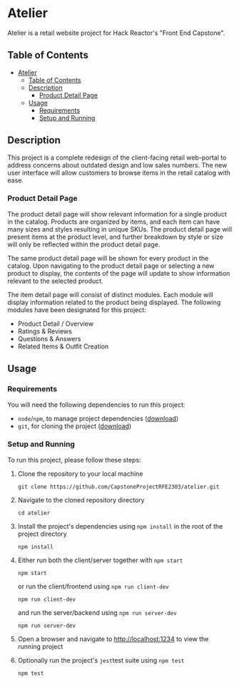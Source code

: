# Atelier

Atelier is a retail website project for Hack Reactor's "Front End Capstone".

## Table of Contents

* [Atelier](#atelier)
  * [Table of Contents](#table-of-contents)
  * [Description](#description)
    * [Product Detail Page](#product-detail-page)
  * [Usage](#usage)
    * [Requirements](#requirements)
    * [Setup and Running](#setup-and-running)

## Description

This project is a complete redesign of the client-facing retail web-portal to address concerns about outdated design and low sales numbers. The new user interface will allow customers to browse items in the retail catalog with ease.

### Product Detail Page

The product detail page will show relevant information for a single product in the catalog. Products are organized by items, and each item can have many sizes and styles resulting in unique SKUs. The product detail page will present items at the product level, and further breakdown by style or size will only be reflected within the product detail page.

The same product detail page will be shown for every product in the catalog. Upon navigating to the product detail page or selecting a new product to display, the contents of the page will update to show information relevant to the selected product.

The item detail page will consist of distinct modules. Each module will display information related to the product being displayed. The following modules have been designated for this project:

* Product Detail / Overview
* Ratings & Reviews
* Questions & Answers
* Related Items & Outfit Creation

## Usage

### Requirements

You will need the following dependencies to run this project:

* `node`/`npm`, to manage project dependencies ([download](<https://nodejs.org/en/download>))
* `git`, for cloning the project ([download](<https://git-scm.com/downloads>))

### Setup and Running

To run this project, please follow these steps:

1. Clone the repository to your local machine

   ```shell
   git clone https://github.com/CapstoneProjectRFE2303/atelier.git
   ```

2. Navigate to the cloned repository directory

   ```shell
   cd atelier
   ```

3. Install the project's dependencies using `npm install` in the root of the project directory

   ```shell
   npm install
   ```

4. Either run both the client/server together with `npm start`

   ```shell
   npm start
   ```

   or run the client/frontend using `npm run client-dev`

   ```shell
   npm run client-dev
   ```

   and run the server/backend using `npm run server-dev`

   ```shell
   npm run server-dev
   ```

5. Open a browser and navigate to <http://localhost:1234> to view the running project

6. Optionally run the project's `jest`test suite using `npm test`

   ```shell
   npm test
   ```
